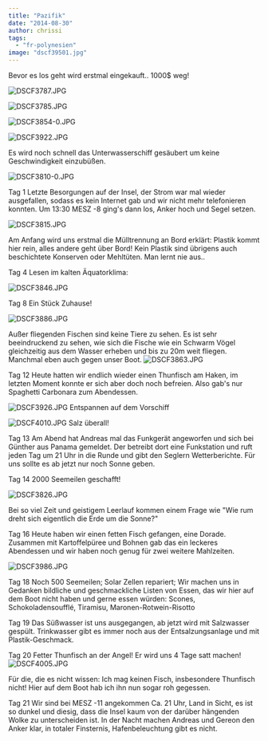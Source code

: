 ```yaml
---
title: "Pazifik"
date: "2014-08-30"
author: chrissi
tags: 
  - "fr-polynesien"
image: "dscf39501.jpg"
---
```


Bevor es los geht wird erstmal eingekauft.. 1000$ weg!

![DSCF3787.JPG](/images/2014/dscf37871.jpg)

![DSCF3785.JPG](/images/2014/dscf3785.jpg)

![DSCF3854-0.JPG](/images/2014/dscf3854-0.jpg)

![DSCF3922.JPG](/images/2014/dscf3922.jpg)

Es wird noch schnell das Unterwasserschiff gesäubert um keine Geschwindigkeit einzubüßen.

![DSCF3810-0.JPG](/images/2014/dscf3810-0.jpg)

Tag 1 Letzte Besorgungen auf der Insel, der Strom war mal wieder ausgefallen, sodass es kein Internet gab und wir nicht mehr telefonieren konnten. Um 13:30 MESZ -8 ging's dann los, Anker hoch und Segel setzen.

![DSCF3815.JPG](/images/2014/dscf3815.jpg)

Am Anfang wird uns erstmal die Mülltrennung an Bord erklärt: Plastik kommt hier rein, alles andere geht über Bord! Kein Plastik sind übrigens auch beschichtete Konserven oder Mehltüten. Man lernt nie aus..

Tag 4 Lesen im kalten Äquatorklima:

![DSCF3846.JPG](/images/2014/dscf3846.jpg)

Tag 8 Ein Stück Zuhause!

![DSCF3886.JPG](/images/2014/dscf3886.jpg)

Außer fliegenden Fischen sind keine Tiere zu sehen. Es ist sehr beeindruckend zu sehen, wie sich die Fische wie ein Schwarm Vögel gleichzeitig aus dem Wasser erheben und bis zu 20m weit fliegen. Manchmal eben auch gegen unser Boot. ![DSCF3863.JPG](/images/2014/dscf3863.jpg)

Tag 12 Heute hatten wir endlich wieder einen Thunfisch am Haken, im letzten Moment konnte er sich aber doch noch befreien. Also gab's nur Spaghetti Carbonara zum Abendessen.

![DSCF3926.JPG](/images/2014/dscf3926.jpg) Entspannen auf dem Vorschiff

![DSCF4010.JPG](/images/2014/dscf4010.jpg) Salz überall!

Tag 13 Am Abend hat Andreas mal das Funkgerät angeworfen und sich bei Günther aus Panama gemeldet. Der betreibt dort eine Funkstation und ruft jeden Tag um 21 Uhr in die Runde und gibt den Seglern Wetterberichte. Für uns sollte es ab jetzt nur noch Sonne geben.

Tag 14 2000 Seemeilen geschafft!

![DSCF3826.JPG](/images/2014/dscf3826.jpg)

Bei so viel Zeit und geistigem Leerlauf kommen einem Frage wie "Wie rum dreht sich eigentlich die Erde um die Sonne?"

Tag 16 Heute haben wir einen fetten Fisch gefangen, eine Dorade. Zusammen mit Kartoffelpüree und Bohnen gab das ein leckeres Abendessen und wir haben noch genug für zwei weitere Mahlzeiten.

![DSCF3986.JPG](/images/2014/dscf3986.jpg)

Tag 18 Noch 500 Seemeilen; Solar Zellen repariert; Wir machen uns in Gedanken bildliche und geschmackliche Listen von Essen, das wir hier auf dem Boot nicht haben und gerne essen würden: Scones, Schokoladensoufflé, Tiramisu, Maronen-Rotwein-Risotto

Tag 19 Das Süßwasser ist uns ausgegangen, ab jetzt wird mit Salzwasser gespült. Trinkwasser gibt es immer noch aus der Entsalzungsanlage und mit Plastik-Geschmack.

Tag 20 Fetter Thunfisch an der Angel! Er wird uns 4 Tage satt machen! ![DSCF4005.JPG](/images/2014/dscf4005.jpg)

Für die, die es nicht wissen: Ich mag keinen Fisch, insbesondere Thunfisch nicht! Hier auf dem Boot hab ich ihn nun sogar roh gegessen.

Tag 21 Wir sind bei MESZ -11 angekommen Ca. 21 Uhr, Land in Sicht, es ist so dunkel und diesig, dass die Insel kaum von der darüber hängenden Wolke zu unterscheiden ist. In der Nacht machen Andreas und Gereon den Anker klar, in totaler Finsternis, Hafenbeleuchtung gibt es nicht.
